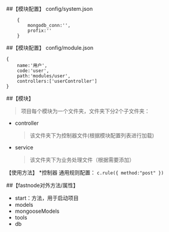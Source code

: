 ##【模块配置】
config/system.json
```
    {
        mongodb_conn:'',
        profix:''
    }
```
##【模块配置】
config/module.json
```
{
    name:'用户',
    code:'user',
    path:'modules/user',
    controllers:['userController']
}
```
##【模块】
> 项目每个模块为一个文件夹，文件夹下分2个子文件夹：
*  controller
    > 该文件夹下为控制器文件(根据模块配置列表进行加载)
* service
    > 该文件夹下为业务处理文件（根据需要添加）
    

【使用方法】
*控制器
通用规则配置：
    `c.rule({
        method:"post"
    })`
 
   
##【fastnode对外方法/属性】
 * start：方法，用于启动项目
 * models
 * mongooseModels
 * tools
 * db
